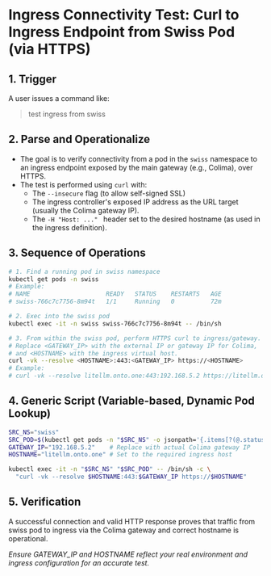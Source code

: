 # Ingress Connectivity Test: Curl to Ingress Endpoint from Swiss Pod (via HTTPS)

## 1. Trigger

A user issues a command like:
> test ingress from swiss

## 2. Parse and Operationalize

- The goal is to verify connectivity from a pod in the `swiss` namespace to an ingress endpoint exposed by the main gateway (e.g., Colima), over HTTPS.
- The test is performed using `curl` with:
  - The `--insecure` flag (to allow self-signed SSL)
  - The ingress controller's exposed IP address as the URL target (usually the Colima gateway IP).
  - The `-H "Host: ..." ` header set to the desired hostname (as used in the ingress definition).

## 3. Sequence of Operations

```sh
# 1. Find a running pod in swiss namespace
kubectl get pods -n swiss
# Example:
# NAME                     READY   STATUS    RESTARTS   AGE
# swiss-766c7c7756-8m94t   1/1     Running   0          72m

# 2. Exec into the swiss pod
kubectl exec -it -n swiss swiss-766c7c7756-8m94t -- /bin/sh

# 3. From within the swiss pod, perform HTTPS curl to ingress/gateway. 
# Replace <GATEWAY_IP> with the external IP or gateway IP for Colima, 
# and <HOSTNAME> with the ingress virtual host.
curl -vk --resolve <HOSTNAME>:443:<GATEWAY_IP> https://<HOSTNAME>
# Example:
# curl -vk --resolve litellm.onto.one:443:192.168.5.2 https://litellm.onto.one
```

## 4. Generic Script (Variable-based, Dynamic Pod Lookup)

```sh
SRC_NS="swiss"
SRC_POD=$(kubectl get pods -n "$SRC_NS" -o jsonpath='{.items[?(@.status.phase=="Running")].metadata.name}' | awk '{print $1}')
GATEWAY_IP="192.168.5.2"    # Replace with actual Colima gateway IP
HOSTNAME="litellm.onto.one" # Set to the required ingress host

kubectl exec -it -n "$SRC_NS" "$SRC_POD" -- /bin/sh -c \
  "curl -vk --resolve $HOSTNAME:443:$GATEWAY_IP https://$HOSTNAME"
```

## 5. Verification

A successful connection and valid HTTP response proves that traffic from swiss pod to ingress via the Colima gateway and correct hostname is operational.

*Ensure GATEWAY_IP and HOSTNAME reflect your real environment and ingress configuration for an accurate test.*